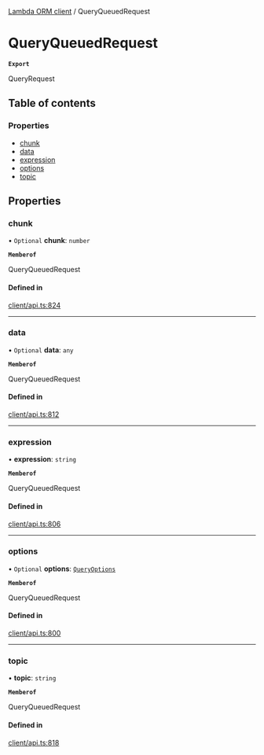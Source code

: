 [Lambda ORM client](../README.md) / QueryQueuedRequest

# QueryQueuedRequest

**`Export`**

QueryRequest

## Table of contents

### Properties

- [chunk](QueryQueuedRequest.md#chunk)
- [data](QueryQueuedRequest.md#data)
- [expression](QueryQueuedRequest.md#expression)
- [options](QueryQueuedRequest.md#options)
- [topic](QueryQueuedRequest.md#topic)

## Properties

### chunk

• `Optional` **chunk**: `number`

**`Memberof`**

QueryQueuedRequest

#### Defined in

[client/api.ts:824](https://github.com/FlavioLionelRita/lambdaorm-client-node/blob/de616fb/src/lib/client/api.ts#L824)

___

### data

• `Optional` **data**: `any`

**`Memberof`**

QueryQueuedRequest

#### Defined in

[client/api.ts:812](https://github.com/FlavioLionelRita/lambdaorm-client-node/blob/de616fb/src/lib/client/api.ts#L812)

___

### expression

• **expression**: `string`

**`Memberof`**

QueryQueuedRequest

#### Defined in

[client/api.ts:806](https://github.com/FlavioLionelRita/lambdaorm-client-node/blob/de616fb/src/lib/client/api.ts#L806)

___

### options

• `Optional` **options**: [`QueryOptions`](QueryOptions.md)

**`Memberof`**

QueryQueuedRequest

#### Defined in

[client/api.ts:800](https://github.com/FlavioLionelRita/lambdaorm-client-node/blob/de616fb/src/lib/client/api.ts#L800)

___

### topic

• **topic**: `string`

**`Memberof`**

QueryQueuedRequest

#### Defined in

[client/api.ts:818](https://github.com/FlavioLionelRita/lambdaorm-client-node/blob/de616fb/src/lib/client/api.ts#L818)
